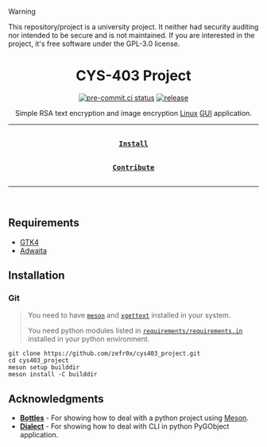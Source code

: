 > [!WARNING]
> This repository/project is a university project. It neither had security
> auditing nor intended to be secure and is not maintained. If you are
> interested in the project, it's free software under the GPL-3.0 license.

<div align = center>

<h1>CYS-403 Project</h1>

[![pre-commit.ci status](https://results.pre-commit.ci/badge/github/zefr0x/cys403_project/main.svg)](https://results.pre-commit.ci/latest/github/zefr0x/cys403_project/main)
[![release](https://github.com/zefr0x/cys403_project/actions/workflows/release.yml/badge.svg)](https://github.com/zefr0x/cys403_project/actions/workflows/release.yml)

Simple RSA text encryption and image encryption
[Linux](https://en.wikipedia.org/wiki/Linux)
[GUI](https://en.wikipedia.org/wiki/Graphical_user_interface) application.

---

[<kbd><br><b>Install</b><br><br></kbd>](#installation)
[<kbd><br><b>Contribute</b><br><br></kbd>](CONTRIBUTING.md)

---

<br>

</div>

## Requirements

- [GTK4](https://www.gtk.org/)
- [Adwaita](https://gitlab.gnome.org/GNOME/libadwaita/)

## Installation

### Git

> You need to have [`meson`](https://mesonbuild.com/) and
> [`xgettext`](https://www.gnu.org/software/gettext/) installed in your system.
>
> You need python modules listed in
> [`requirements/requirements.in`](requirements/requirements.in) installed in
> your python environment.

```shell
git clone https://github.com/zefr0x/cys403_project.git
cd cys403_project
meson setup builddir
meson install -C builddir
```

## Acknowledgments

- **[Bottles](https://github.com/bottlesdevs/Bottles)** - For showing how to
  deal with a python project using [Meson](https://mesonbuild.com/).
- **[Dialect](https://github.com/dialect-app/dialect)** - For showing how to
  deal with CLI in python PyGObject application.
